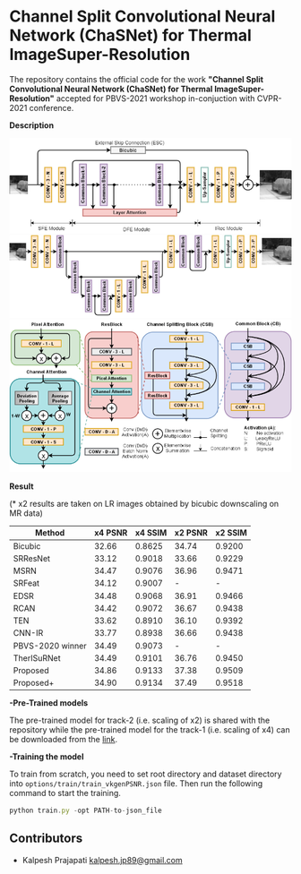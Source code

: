 # Channel Split Convolutional Neural Network (ChaSNet) for Thermal ImageSuper-Resolution

The repository contains the official code for the work **"Channel Split Convolutional Neural Network (ChaSNet) for Thermal ImageSuper-Resolution"** accepted for PBVS-2021 workshop in-conjuction with CVPR-2021 conference.

**Description**

<img src="Images/Network.png" width="800">
<img src="Images/Track2Net.png" width="800">
<img src="Images/CB.png" width="800">

**Result**

(* x2 results are taken on LR images obtained by bicubic downscaling on MR data)

|Method |x4 PSNR |x4 SSIM |x2 PSNR |x2 SSIM |
|----- |----- |----- |----- |----- |
|Bicubic |32.66 |0.8625 |34.74 |0.9200 |
|SRResNet |33.12 |0.9018 |33.66 |0.9229 |
|MSRN |34.47 |0.9076 |36.96 |0.9471 |
|SRFeat |34.12 |0.9007 |- |- |
|EDSR |34.48 |0.9068 |36.91 |0.9466 |
|RCAN |34.42 |0.9072 |36.67 |0.9438 |
|TEN |33.62 |0.8910 |36.10 |0.9392 |
|CNN-IR |33.77 |0.8938 |36.66 |0.9438 |
|PBVS-2020 winner |34.49 |0.9073 |- |- |
|TherISuRNet |34.49 |0.9101 |36.76 |0.9450 |
|Proposed |34.86 |0.9133 |37.38 |0.9509 |
|Proposed+ |34.90 |0.9134 |37.49 |0.9518 |

**-Pre-Trained models**

The pre-trained model for track-2 (i.e. scaling of x2) is shared with the repository while the pre-trained model for the track-1 (i.e. scaling of x4) can be downloaded from the [link](https://drive.google.com/file/d/1jpCZn1bDX2qSUKYc_2Q5bpBGsF_p0sCr/view?usp=sharing).

**-Training the model**

To train from scratch, you need to set root directory and dataset directory into `options/train/train_vkgenPSNR.json` file. Then run the following command to start the training.
```javascript
python train.py -opt PATH-to-json_file

```

## Contributors

- Kalpesh Prajapati <kalpesh.jp89@gmail.com>
